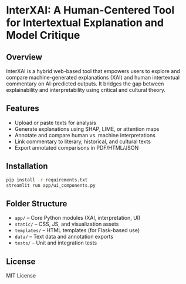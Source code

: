 # InterXAI: A Human-Centered Tool for Intertextual Explanation and Model Critique

## Overview
InterXAI is a hybrid web-based tool that empowers users to explore and compare machine-generated explanations (XAI) and human intertextual commentary on AI-predicted outputs. It bridges the gap between explainability and interpretability using critical and cultural theory.

## Features
- Upload or paste texts for analysis
- Generate explanations using SHAP, LIME, or attention maps
- Annotate and compare human vs. machine interpretations
- Link commentary to literary, historical, and cultural texts
- Export annotated comparisons in PDF/HTML/JSON

## Installation
```bash
pip install -r requirements.txt
streamlit run app/ui_components.py
```

## Folder Structure
- `app/` – Core Python modules (XAI, interpretation, UI)
- `static/` – CSS, JS, and visualization assets
- `templates/` – HTML templates (for Flask-based use)
- `data/` – Text data and annotation exports
- `tests/` – Unit and integration tests

## License
MIT License
